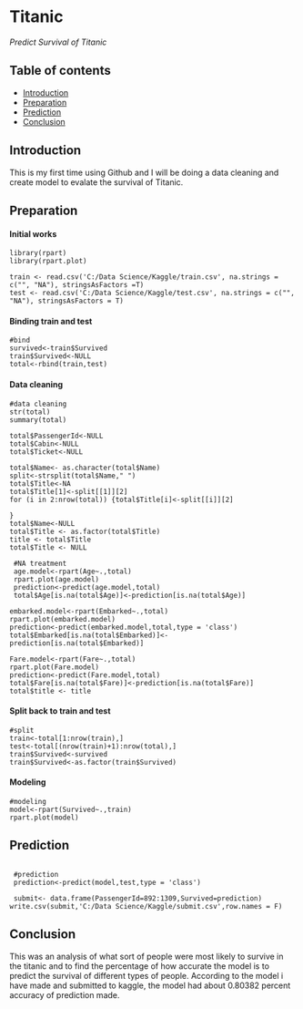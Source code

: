 # **Titanic**
*Predict Survival of Titanic*

## Table of contents

- [Introduction](#introduction)
- [Preparation](#preparation)
- [Prediction](#prediction)
- [Conclusion](#conclusion)


## Introduction
This is my first time using Github and I will be doing a data cleaning and create model to evalate the survival of Titanic.

## Preparation
#### Initial works
```
library(rpart)
library(rpart.plot)
```
```
train <- read.csv('C:/Data Science/Kaggle/train.csv', na.strings = c("", "NA"), stringsAsFactors =T)
test <- read.csv('C:/Data Science/Kaggle/test.csv', na.strings = c("", "NA"), stringsAsFactors = T)
```
#### Binding train and test
```
#bind
survived<-train$Survived
train$Survived<-NULL
total<-rbind(train,test)
```
#### Data cleaning
```
#data cleaning
str(total)
summary(total)
```
```
total$PassengerId<-NULL
total$Cabin<-NULL
total$Ticket<-NULL
```
```
total$Name<- as.character(total$Name)
split<-strsplit(total$Name," ")
total$Title<-NA
total$Title[1]<-split[[1]][2]
for (i in 2:nrow(total)) {total$Title[i]<-split[[i]][2]
  
}
total$Name<-NULL
total$Title <- as.factor(total$Title)
title <- total$Title
total$Title <- NULL
```
```
 #NA treatment
 age.model<-rpart(Age~.,total)
 rpart.plot(age.model)
 prediction<-predict(age.model,total)
 total$Age[is.na(total$Age)]<-prediction[is.na(total$Age)]
 ```
 ```
 embarked.model<-rpart(Embarked~.,total)
 rpart.plot(embarked.model)
 prediction<-predict(embarked.model,total,type = 'class')
 total$Embarked[is.na(total$Embarked)]<-prediction[is.na(total$Embarked)]
 ```
 ```
 Fare.model<-rpart(Fare~.,total)
 rpart.plot(Fare.model)
 prediction<-predict(Fare.model,total)
 total$Fare[is.na(total$Fare)]<-prediction[is.na(total$Fare)]
 total$title <- title
 ```
 #### Split back to train and test
 ```
 #split
 train<-total[1:nrow(train),]
 test<-total[(nrow(train)+1):nrow(total),]
 train$Survived<-survived
 train$Survived<-as.factor(train$Survived)
 ```
 #### Modeling
 ```
 #modeling
 model<-rpart(Survived~.,train)
 rpart.plot(model)
 ```
 ## Prediction
```

 #prediction
 prediction<-predict(model,test,type = 'class')
 
 submit<- data.frame(PassengerId=892:1309,Survived=prediction)
write.csv(submit,'C:/Data Science/Kaggle/submit.csv',row.names = F) 
 ```
 
 ## Conclusion
 This was an analysis of what sort of people were most likely to survive in the titanic and to find the percentage of how accurate the model is to predict the survival of different types of people. According to the model i have made and submitted to kaggle, the model had about 0.80382 percent accuracy of prediction made.

